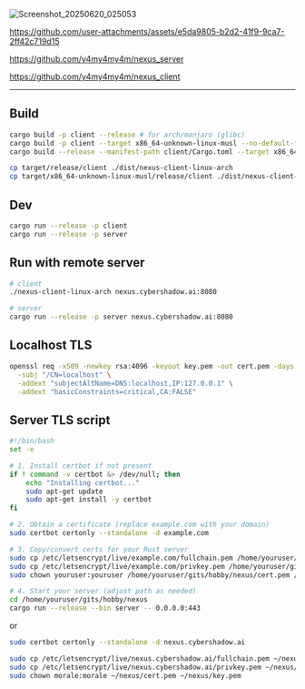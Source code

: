 ![Screenshot_20250620_025053](https://github.com/user-attachments/assets/040cdaec-b141-4280-9b57-c8558770bf1d)

https://github.com/user-attachments/assets/e5da9805-b2d2-41f9-9ca7-2ff42c719d15

https://github.com/y4my4my4m/nexus_server

https://github.com/y4my4my4m/nexus_client

---

## Build

```bash
cargo build -p client --release # for arch/manjaro (glibc)
cargo build -p client --target x86_64-unknown-linux-musl --no-default-features --release # for void linux (musl)
cargo build --release --manifest-path client/Cargo.toml --target x86_64-pc-windows-gnu  
```

```bash
cp target/release/client ./dist/nexus-client-linux-arch
cp target/x86_64-unknown-linux-musl/release/client ./dist/nexus-client-linux-void
```

## Dev

```bash
cargo run --release -p client
cargo run --release -p server
```

## Run with remote server

```bash
# client
./nexus-client-linux-arch nexus.cybershadow.ai:8080

# server
cargo run --release -p server nexus.cybershadow.ai:8080
```

## Localhost TLS

```bash
openssl req -x509 -newkey rsa:4096 -keyout key.pem -out cert.pem -days 365 -nodes \
  -subj "/CN=localhost" \
  -addext "subjectAltName=DNS:localhost,IP:127.0.0.1" \
  -addext "basicConstraints=critical,CA:FALSE"
```

## Server TLS script

```bash
#!/bin/bash
set -e

# 1. Install certbot if not present
if ! command -v certbot &> /dev/null; then
    echo "Installing certbot..."
    sudo apt-get update
    sudo apt-get install -y certbot
fi

# 2. Obtain a certificate (replace example.com with your domain)
sudo certbot certonly --standalone -d example.com

# 3. Copy/convert certs for your Rust server
sudo cp /etc/letsencrypt/live/example.com/fullchain.pem /home/youruser/gits/hobby/nexus/cert.pem
sudo cp /etc/letsencrypt/live/example.com/privkey.pem /home/youruser/gits/hobby/nexus/key.pem
sudo chown youruser:youruser /home/youruser/gits/hobby/nexus/cert.pem /home/youruser/gits/hobby/nexus/key.pem

# 4. Start your server (adjust path as needed)
cd /home/youruser/gits/hobby/nexus
cargo run --release --bin server -- 0.0.0.0:443
```

or

```bash
sudo certbot certonly --standalone -d nexus.cybershadow.ai
```

```bash
sudo cp /etc/letsencrypt/live/nexus.cybershadow.ai/fullchain.pem ~/nexus/cert.pem
sudo cp /etc/letsencrypt/live/nexus.cybershadow.ai/privkey.pem ~/nexus/key.pem
sudo chown morale:morale ~/nexus/cert.pem ~/nexus/key.pem
```
